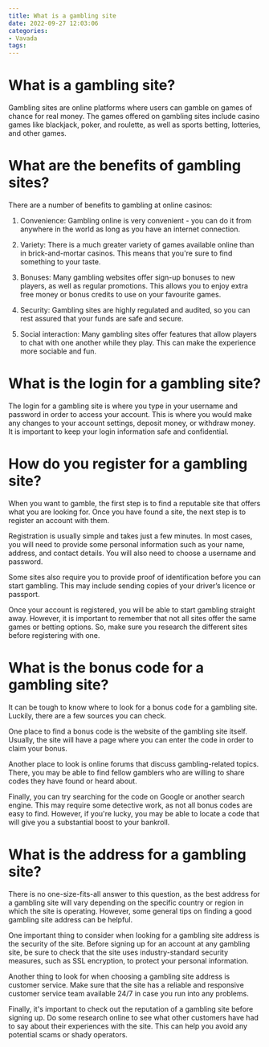 ```yaml
---
title: What is a gambling site
date: 2022-09-27 12:03:06
categories:
- Vavada
tags:
---
```



#  What is a gambling site?

Gambling sites are online platforms where users can gamble on games of chance for real money. The games offered on gambling sites include casino games like blackjack, poker, and roulette, as well as sports betting, lotteries, and other games.

# What are the benefits of gambling sites?

There are a number of benefits to gambling at online casinos:

1. Convenience: Gambling online is very convenient - you can do it from anywhere in the world as long as you have an internet connection.

2. Variety: There is a much greater variety of games available online than in brick-and-mortar casinos. This means that you're sure to find something to your taste.

3. Bonuses: Many gambling websites offer sign-up bonuses to new players, as well as regular promotions. This allows you to enjoy extra free money or bonus credits to use on your favourite games.

4. Security: Gambling sites are highly regulated and audited, so you can rest assured that your funds are safe and secure.

5. Social interaction: Many gambling sites offer features that allow players to chat with one another while they play. This can make the experience more sociable and fun.

#  What is the login for a gambling site?

The login for a gambling site is where you type in your username and password in order to access your account. This is where you would make any changes to your account settings, deposit money, or withdraw money. It is important to keep your login information safe and confidential.

#  How do you register for a gambling site?

When you want to gamble, the first step is to find a reputable site that offers what you are looking for. Once you have found a site, the next step is to register an account with them.

Registration is usually simple and takes just a few minutes. In most cases, you will need to provide some personal information such as your name, address, and contact details. You will also need to choose a username and password.

Some sites also require you to provide proof of identification before you can start gambling. This may include sending copies of your driver’s licence or passport.

Once your account is registered, you will be able to start gambling straight away. However, it is important to remember that not all sites offer the same games or betting options. So, make sure you research the different sites before registering with one.

#  What is the bonus code for a gambling site?

It can be tough to know where to look for a bonus code for a gambling site. Luckily, there are a few sources you can check.

One place to find a bonus code is the website of the gambling site itself. Usually, the site will have a page where you can enter the code in order to claim your bonus.

Another place to look is online forums that discuss gambling-related topics. There, you may be able to find fellow gamblers who are willing to share codes they have found or heard about.

Finally, you can try searching for the code on Google or another search engine. This may require some detective work, as not all bonus codes are easy to find. However, if you're lucky, you may be able to locate a code that will give you a substantial boost to your bankroll.

#  What is the address for a gambling site?

There is no one-size-fits-all answer to this question, as the best address for a gambling site will vary depending on the specific country or region in which the site is operating. However, some general tips on finding a good gambling site address can be helpful.

One important thing to consider when looking for a gambling site address is the security of the site. Before signing up for an account at any gambling site, be sure to check that the site uses industry-standard security measures, such as SSL encryption, to protect your personal information.

Another thing to look for when choosing a gambling site address is customer service. Make sure that the site has a reliable and responsive customer service team available 24/7 in case you run into any problems.

Finally, it's important to check out the reputation of a gambling site before signing up. Do some research online to see what other customers have had to say about their experiences with the site. This can help you avoid any potential scams or shady operators.